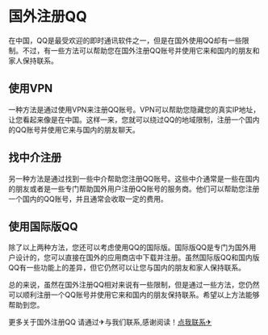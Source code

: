 # 国外注册QQ

在中国，QQ是最受欢迎的即时通讯软件之一，但是在国外使用QQ却有一些限制。不过，有一些方法可以帮助您在国外注册QQ账号并使用它来和国内的朋友和家人保持联系。

## 使用VPN

一种方法是通过使用VPN来注册QQ账号。VPN可以帮助您隐藏您的真实IP地址，让您看起来像是在中国。这样一来，您就可以绕过QQ的地域限制，注册一个国内的QQ账号并使用它来与国内的朋友聊天。

## 找中介注册

另一种方法是通过找到一些中介帮助您注册QQ账号。这些中介通常是一些在国内的朋友或者是一些专门帮助国外用户注册QQ账号的服务商。他们可以帮助您注册一个国内的QQ账号，并且通常会收取一定的费用。

## 使用国际版QQ

除了以上两种方法，您还可以考虑使用QQ的国际版。国际版QQ是专门为国外用户设计的，您可以直接在国外的应用商店中下载并注册。虽然国际版QQ和国内版QQ有一些功能上的差异，但它仍然可以让您与国内的朋友和家人保持联系。

总的来说，虽然在国外注册QQ相对来说有一些限制，但是通过一些方法，您仍然可以顺利注册一个QQ账号并使用它来和国内的朋友保持联系。希望以上方法能够帮助到您。

更多关于国外注册QQ 请通过✈与我们联系,感谢阅读！[点我联系✈](https://wap.k02.cc)